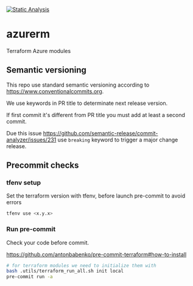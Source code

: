 [![Static Analysis](https://github.com/pagopa/azurerm/actions/workflows/static_analysis.yml/badge.svg?branch=main&event=push)](https://github.com/pagopa/azurerm/actions/workflows/static_analysis.yml)

# azurerm

Terraform Azure modules

## Semantic versioning

This repo use standard semantic versioning according to https://www.conventionalcommits.org.

We use keywords in PR title to determinate next release version.

If first commit it's different from PR title you must add at least a second commit.

Due this issue https://github.com/semantic-release/commit-analyzer/issues/231 use `breaking` keyword to trigger a major change release.

## Precommit checks

### tfenv setup

Set the terraform version with tfenv, before launch pre-commit to avoid errors

```bash
tfenv use <x.y.x>
```

### Run pre-commit

Check your code before commit.

<https://github.com/antonbabenko/pre-commit-terraform#how-to-install>

```sh
# for terraform modules we need to initialize them with
bash .utils/terraform_run_all.sh init local
pre-commit run -a
```

